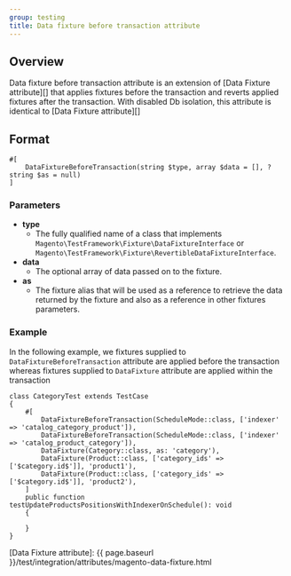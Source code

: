 ```yaml
---
group: testing
title: Data fixture before transaction attribute
---
```


## Overview

Data fixture before transaction attribute is an extension of [Data Fixture attribute][] that applies fixtures before the transaction and reverts applied fixtures after the transaction. With disabled Db isolation, this attribute is identical to  [Data Fixture attribute][]

## Format

```php?start_inline=1
#[
    DataFixtureBeforeTransaction(string $type, array $data = [], ?string $as = null)
]
```

### Parameters

-  **type**
   -  The fully qualified name of a class that implements `Magento\TestFramework\Fixture\DataFixtureInterface` or `Magento\TestFramework\Fixture\RevertibleDataFixtureInterface`.
-  **data**
   -  The optional array of data passed on to the fixture.
-  **as**
   -  The fixture alias that will be used as a reference to retrieve the data returned by the fixture and also as a reference in other fixtures parameters.

### Example

In the following example, we fixtures supplied to `DataFixtureBeforeTransaction` attribute are applied before the transaction whereas fixtures supplied to `DataFixture` attribute are applied within the transaction

```php?start_inline=1
class CategoryTest extends TestCase
{
    #[
        DataFixtureBeforeTransaction(ScheduleMode::class, ['indexer' => 'catalog_category_product']),
        DataFixtureBeforeTransaction(ScheduleMode::class, ['indexer' => 'catalog_product_category']),
        DataFixture(Category::class, as: 'category'),
        DataFixture(Product::class, ['category_ids' => ['$category.id$']], 'product1'),
        DataFixture(Product::class, ['category_ids' => ['$category.id$']], 'product2'),
    ]
    public function testUpdateProductsPositionsWithIndexerOnSchedule(): void
    {

    }
}
```

<!-- LINK DEFINITIONS -->

[Data Fixture attribute]: {{ page.baseurl }}/test/integration/attributes/magento-data-fixture.html
